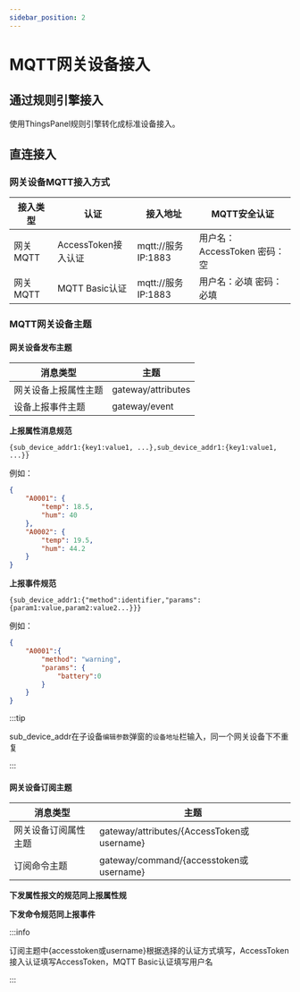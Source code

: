 ```yaml
---
sidebar_position: 2
---
```


# MQTT网关设备接入

## 通过规则引擎接入

使用ThingsPanel规则引擎转化成标准设备接入。

## 直连接入

### 网关设备MQTT接入方式

| 接入类型 | 认证 | 接入地址 | MQTT安全认证 |
| ----- | --- | -------- | ---- |
|网关 MQTT | AccessToken接入认证 | mqtt://服务IP:1883| 用户名：AccessToken 密码：空 |
|网关 MQTT | MQTT Basic认证 | mqtt://服务IP:1883| 用户名：必填 密码：必填 |

### MQTT网关设备主题

#### 网关设备发布主题
| 消息类型 | 主题 |
| --- | --- |
| 网关设备上报属性主题 | gateway/attributes |
| 设备上报事件主题 | gateway/event |

**上报属性消息规范**

``` showLineNumbers
{sub_device_addr1:{key1:value1, ...},sub_device_addr1:{key1:value1, ...}}
```
例如：
```json showLineNumbers
{
	"A0001": {
		"temp": 18.5,
		"hum": 40
	},
	"A0002": {
		"temp": 19.5,
		"hum": 44.2
	}
}
```

**上报事件规范**
``` showLineNumbers
{sub_device_addr1:{"method":identifier,"params":{param1:value,param2:value2...}}}
```
例如：
```json showLineNumbers
{
	"A0001":{
		"method": "warning",
		"params": {
			"battery":0
		}
	}
}
```


:::tip

sub_device_addr在子设备`编辑参数`弹窗的`设备地址`栏输入，同一个网关设备下不重复

:::

#### 网关设备订阅主题
| 消息类型 | 主题 |
| --- | --- |
| 网关设备订阅属性主题 | gateway/attributes/\{AccessToken或username\} |
| 订阅命令主题 | gateway/command/\{accesstoken或username\} |

**下发属性报文的规范同上报属性规**

**下发命令规范同上报事件**

:::info

订阅主题中\{accesstoken或username\}根据选择的认证方式填写，AccessToken接入认证填写AccessToken，MQTT Basic认证填写用户名

:::
